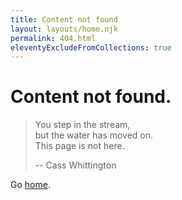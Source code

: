 ```yaml
---
title: Content not found
layout: layouts/home.njk
permalink: 404.html
eleventyExcludeFromCollections: true
---
```

# Content not found.

> You step in the stream,  \
> but the water has moved on.  \
> This page is not here.
>
> -- Cass Whittington


Go <a href="/">home</a>.

<!--

Read more: https://www.11ty.dev/docs/quicktips/not-found/

This will work for both GitHub pages and Netlify:

* https://help.github.com/articles/creating-a-custom-404-page-for-your-github-pages-site/
* https://www.netlify.com/docs/redirects/#custom-404

-->
